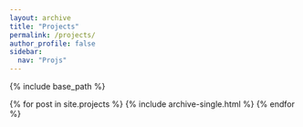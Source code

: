 ```yaml
---
layout: archive
title: "Projects"
permalink: /projects/
author_profile: false
sidebar:
  nav: "Projs"
---
```


{% include base_path %}


{% for post in site.projects %}
  {% include archive-single.html %}
{% endfor %}
